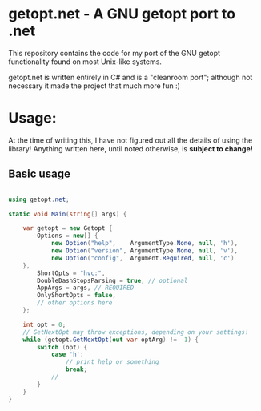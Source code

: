 # getopt.net - A GNU getopt port to .net

This repository contains the code for my port of the GNU getopt functionality found on most Unix-like systems.

getopt.net is written entirely in C# and is a "cleanroom port"; although not necessary it made the project that much more fun :)

# Usage:

At the time of writing this, I have not figured out all the details of using the library!
Anything written here, until noted otherwise, is **subject to change!**

## Basic usage

```csharp

using getopt.net;

static void Main(string[] args) {

    var getopt = new Getopt {
        Options = new[] {
            new Option("help",    ArgumentType.None, null, 'h'),
            new Option("version", ArgumentType.None, null, 'v'),
            new Option("config",  Argument.Required, null, 'c')
	},
        ShortOpts = "hvc:",
        DoubleDashStopsParsing = true, // optional
        AppArgs = args, // REQUIRED
        OnlyShortOpts = false,
        // other options here
    };

    int opt = 0;
    // GetNextOpt may throw exceptions, depending on your settings!
    while (getopt.GetNextOpt(out var optArg) != -1) {
        switch (opt) {
            case 'h':
                // print help or something
                break;
            //
        }
    }
}

```
